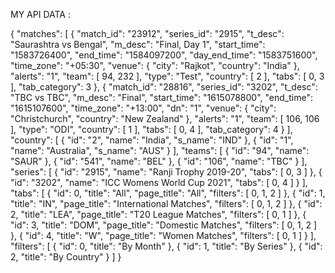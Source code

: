 MY API DATA :

{
  "matches": [
    {
      "match_id": "23912",
      "series_id": "2915",
      "t_desc": "Saurashtra vs Bengal",
      "m_desc": "Final, Day 1",
      "start_time": "1583726400",
      "end_time": "1584097200",
      "day_end_time": "1583751600",
      "time_zone": "+05:30",
      "venue": {
        "city": "Rajkot",
        "country": "India"
      },
      "alerts": "1",
      "team": [
        94,
        232
      ],
      "type": "Test",
      "country": [
        2
      ],
      "tabs": [
        0,
        3
      ],
      "tab_category": 3
    },
    {
      "match_id": "28816",
      "series_id": "3202",
      "t_desc": "TBC vs TBC",
      "m_desc": "Final",
      "start_time": "1615078800",
      "end_time": "1615107600",
      "time_zone": "+13:00",
      "dn": "1",
      "venue": {
        "city": "Christchurch",
        "country": "New Zealand"
      },
      "alerts": "1",
      "team": [
        106,
        106
      ],
      "type": "ODI",
      "country": [
        1
      ],
      "tabs": [
        0,
        4
      ],
      "tab_category": 4
    }
  ],
  "country": [
    {
      "id": "2",
      "name": "India",
      "s_name": "IND"
    },
  {
      "id": "1",
      "name": "Australia",
      "s_name": "AUS"
    }
  ],
  "teams": [
    {
      "id": "94",
      "name": "SAUR"
    },
    {
      "id": "541",
      "name": "BEL"
    },
   {
      "id": "106",
      "name": "TBC"
    }
  ],
  "series": [
   {
      "id": "2915",
      "name": "Ranji Trophy 2019-20",
      "tabs": [
        0,
        3
      ]
    },
    {
      "id": "3202",
      "name": "ICC Womens World Cup 2021",
      "tabs": [
        0,
        4
      ]
    }
  ],
  "tabs": [
    {
      "id": 0,
      "title": "All",
      "page_title": "All",
      "filters": [
        0,
        1,
        2
      ]
    },
    {
      "id": 1,
      "title": "IN",
      "page_title": "International Matches",
      "filters": [
        0,
        1,
        2
      ]
    },
    {
      "id": 2,
      "title": "LEA",
      "page_title": "T20 League Matches",
      "filters": [
        0,
        1
      ]
    },
    {
      "id": 3,
      "title": "DOM",
      "page_title": "Domestic Matches",
      "filters": [
        0,
        1,
        2
      ]
    },
    {
      "id": 4,
      "title": "W",
      "page_title": "Women Matches",
      "filters": [
        0,
        1
      ]
    }
  ],
  "filters": [
    {
      "id": 0,
      "title": "By Month"
    },
    {
      "id": 1,
      "title": "By Series"
    },
    {
      "id": 2,
      "title": "By Country"
    }
  ]
}
